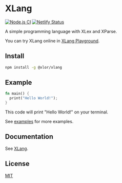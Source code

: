 # XLang

[![Node.js CI](https://github.com/yjl9903/XLang/workflows/Node.js%20CI/badge.svg)](https://github.com/yjl9903/XLang/actions) [![Netlify Status](https://api.netlify.com/api/v1/badges/112f90b1-eab3-4442-800c-0afc6c4bd64c/deploy-status)](https://app.netlify.com/sites/xlang-docs/deploys)

A simple programming language with XLex and XParse.

You can try XLang online in [XLang Playground](https://xlang.netlify.app/).

## Install

```bash
npm install -g @xlor/xlang
```

## Example

```rust
fn main() {
  print("Hello World!");
}
```

This code will print "Hello World!" on your terminal.

See [examples](https://github.com/yjl9903/XLang/tree/master/examples) for more examples.

## Documentation

See [XLang](https://xlang-docs.netlify.com).

## License

[MIT](https://github.com/yjl9903/XLang/blob/master/LICENSE)
